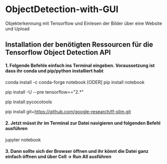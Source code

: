 # ObjectDetection-with-GUI
Objekterkennung mit Tensorflow und Einlesen der Bilder über eine Website und Upload

## Installation der benötigten Ressourcen für die Tensorflow Object Detection API
#### 1. Folgende Befehle einfach ins Terminal eingeben. Voraussetzung ist dass ihr conda und pip/python installiert habt
conda install -c conda-forge notebook [ODER] pip install notebook

pip install -U --pre tensorflow=="2.*"

pip install pycocotools

pip install git+https://github.com/google-research/tf-slim.git


#### 2. Jetzt müsst ihr im Terminal zur Datei navigieren und folgenden Befehl ausführen

jupyter notebook

#### 3. Dann sollte sich der Browser öffnen und ihr könnt die Datei ganz einfach öffnen und über Cell -> Run All ausführen


